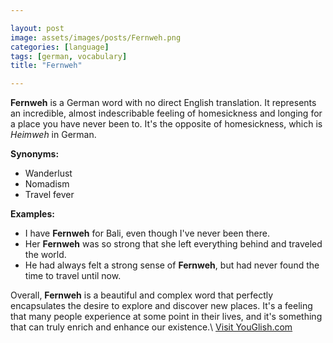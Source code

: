 ```yaml
---

layout: post
image: assets/images/posts/Fernweh.png
categories: [language]
tags: [german, vocabulary]
title: "Fernweh"

---
```


**Fernweh** is a German word with no direct English translation. It represents an incredible, almost indescribable feeling of homesickness and longing for a place you have never been to. It's the opposite of homesickness, which is *Heimweh* in German.

**Synonyms:**

- Wanderlust
- Nomadism
- Travel fever

**Examples:**

- I have **Fernweh** for Bali, even though I've never been there.
- Her **Fernweh** was so strong that she left everything behind and traveled the world.
- He had always felt a strong sense of **Fernweh**, but had never found the time to travel until now.

Overall, **Fernweh** is a beautiful and complex word that perfectly encapsulates the desire to explore and discover new places. It's a feeling that many people experience at some point in their lives, and it's something that can truly enrich and enhance our existence.\ <a id="yg-widget-0" class="youglish-widget" data-query="Fernweh" data-lang="german" data-components="8412" data-auto-start="0" data-bkg-color="theme_light" data-title="How%20to%20pronounce%20Fernweh%20in%20German"  rel="nofollow" href="https://youglish.com">Visit YouGlish.com</a><script async src="https://youglish.com/public/emb/widget.js" charset="utf-8"></script>
